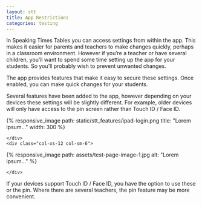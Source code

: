 ```yaml
---
layout: stt
title: App Restrictions
categories: testing
---
```

In Speaking Times Tables you can access settings from within the app. This makes it easier for parents and teachers to make changes quickly, perhaps in a classroom environment.
However if you’re a teacher or have several children, you’ll want to spend some time setting up the app for your students. So you’ll probably wish to prevent unwanted changes.

The app provides features that make it easy to secure these settings. Once enabled, you can make quick changes for your students.

Several features have been added to the app, however depending on your devices these settings will be slightly different. For example, older devices will only have access to the pin screen rather than Touch ID / Face ID.

<div class="row">
	<div class="col-xs-12 col-sm-6">

{% responsive_image path: static/stt_features/ipad-login.png title: "Lorem ipsum..." width: 300 %}

	</div>
	<div class="col-xs-12 col-sm-6">

{% responsive_image path: assets/test-page-image-1.jpg alt: "Lorem ipsum..." %}


	</div>
</div>

If your devices support Touch ID / Face ID, you have the option to use these or the pin. Where there are several teachers, the pin feature may be more convenient.